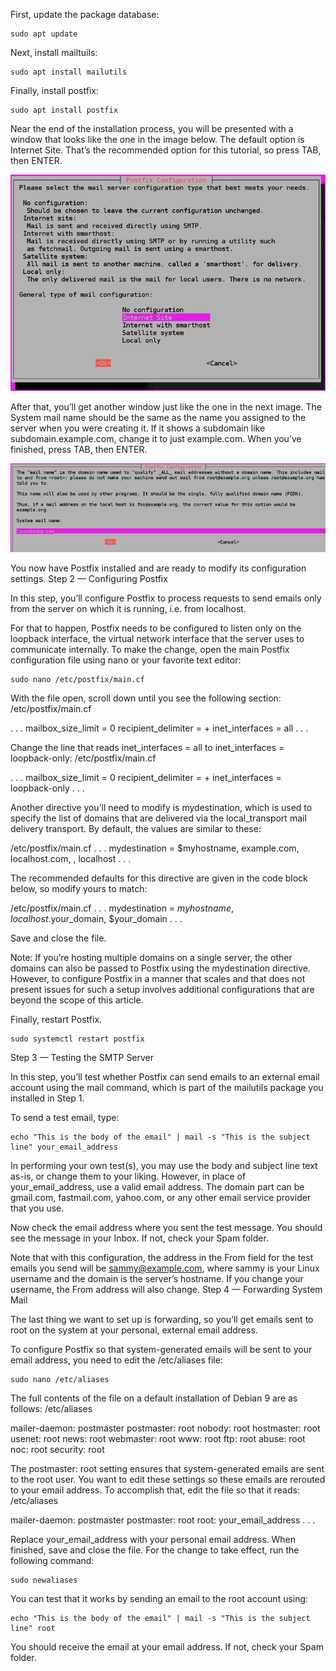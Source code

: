 First, update the package database:

    sudo apt update

 

Next, install mailtuils:

    sudo apt install mailutils

 

Finally, install postfix:

    sudo apt install postfix

Near the end of the installation process, you will be presented with a window that looks like the one in the image below. The default option is Internet Site. That’s the recommended option for this tutorial, so press TAB, then ENTER.
    
![](https://github.com/nu11secur1ty/openvpn-server/blob/master/Monitoring/docs/1.png)

After that, you’ll get another window just like the one in the next image. The System mail name should be the same as the name you assigned to the server when you were creating it. If it shows a subdomain like subdomain.example.com, change it to just example.com. When you’ve finished, press TAB, then ENTER.

![](https://github.com/nu11secur1ty/openvpn-server/blob/master/Monitoring/docs/2.png)

You now have Postfix installed and are ready to modify its configuration settings.
Step 2 — Configuring Postfix

In this step, you’ll configure Postfix to process requests to send emails only from the server on which it is running, i.e. from localhost.

For that to happen, Postfix needs to be configured to listen only on the loopback interface, the virtual network interface that the server uses to communicate internally. To make the change, open the main Postfix configuration file using nano or your favorite text editor:

    sudo nano /etc/postfix/main.cf

 

With the file open, scroll down until you see the following section:
/etc/postfix/main.cf

. . .
mailbox_size_limit = 0
recipient_delimiter = +
inet_interfaces = all
. . .

 

Change the line that reads inet_interfaces = all to inet_interfaces = loopback-only:
/etc/postfix/main.cf

. . .
mailbox_size_limit = 0
recipient_delimiter = +
inet_interfaces = loopback-only
. . .

 

Another directive you’ll need to modify is mydestination, which is used to specify the list of domains that are delivered via the local_transport mail delivery transport. By default, the values are similar to these:

/etc/postfix/main.cf
. . .
mydestination = $myhostname, example.com, localhost.com, , localhost
. . .

The recommended defaults for this directive are given in the code block below, so modify yours to match:

/etc/postfix/main.cf
. . .
mydestination = $myhostname, localhost.$your_domain, $your_domain
. . .

Save and close the file.

Note: If you’re hosting multiple domains on a single server, the other domains can also be passed to Postfix using the mydestination directive. However, to configure Postfix in a manner that scales and that does not present issues for such a setup involves additional configurations that are beyond the scope of this article.

Finally, restart Postfix.

    sudo systemctl restart postfix

 
Step 3 — Testing the SMTP Server

In this step, you’ll test whether Postfix can send emails to an external email account using the mail command, which is part of the mailutils package you installed in Step 1.

To send a test email, type:

    echo "This is the body of the email" | mail -s "This is the subject line" your_email_address

 

In performing your own test(s), you may use the body and subject line text as-is, or change them to your liking. However, in place of your_email_address, use a valid email address. The domain part can be gmail.com, fastmail.com, yahoo.com, or any other email service provider that you use.

Now check the email address where you sent the test message. You should see the message in your Inbox. If not, check your Spam folder.

Note that with this configuration, the address in the From field for the test emails you send will be sammy@example.com, where sammy is your Linux username and the domain is the server’s hostname. If you change your username, the From address will also change.
Step 4 — Forwarding System Mail

The last thing we want to set up is forwarding, so you’ll get emails sent to root on the system at your personal, external email address.

To configure Postfix so that system-generated emails will be sent to your email address, you need to edit the /etc/aliases file:

    sudo nano /etc/aliases

 

The full contents of the file on a default installation of Debian 9 are as follows:
/etc/aliases

mailer-daemon: postmaster
postmaster: root
nobody: root
hostmaster: root
usenet: root
news: root
webmaster: root
www: root
ftp: root
abuse: root
noc: root
security: root

 

The postmaster: root setting ensures that system-generated emails are sent to the root user. You want to edit these settings so these emails are rerouted to your email address. To accomplish that, edit the file so that it reads:
/etc/aliases

mailer-daemon: postmaster
postmaster:    root
root:          your_email_address
. . .

 

Replace your_email_address with your personal email address. When finished, save and close the file. For the change to take effect, run the following command:

    sudo newaliases

 

You can test that it works by sending an email to the root account using:

    echo "This is the body of the email" | mail -s "This is the subject line" root

 

You should receive the email at your email address. If not, check your Spam folder.

